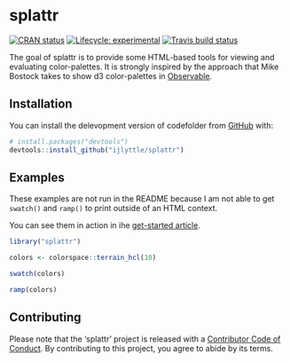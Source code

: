
<!-- README.md is generated from README.Rmd. Please edit that file -->

# splattr

<!-- badges: start -->

[![CRAN
status](https://www.r-pkg.org/badges/version/splattr)](https://CRAN.R-project.org/package=splattr)
[![Lifecycle:
experimental](https://img.shields.io/badge/lifecycle-experimental-orange.svg)](https://www.tidyverse.org/lifecycle/#experimental)
[![Travis build
status](https://travis-ci.org/ijlyttle/splattr.svg?branch=master)](https://travis-ci.org/ijlyttle/splattr)
<!-- badges: end -->

The goal of splattr is to provide some HTML-based tools for viewing and
evaluating color-palettes. It is strongly inspired by the approach that
Mike Bostock takes to show d3 color-palettes in
[Observable](https://observablehq.com/@d3/working-with-color).

## Installation

You can install the delevopment version of codefolder from
[GitHub](https://github.com/ijlyttle/splattr) with:

``` r
# install.packages("devtools")
devtools::install_github("ijlyttle/splattr")
```

## Examples

These examples are not run in the README because I am not able to get
`swatch()` and `ramp()` to print outside of an HTML context.

You can see them in action in ihe [get-started
article](https://ijlyttle.github.io/splattr/articles/splattr.html).

``` r
library("splattr")

colors <- colorspace::terrain_hcl(10)

swatch(colors)

ramp(colors)
```

## Contributing

Please note that the ‘splattr’ project is released with a [Contributor
Code of Conduct](CODE_OF_CONDUCT.md). By contributing to this project,
you agree to abide by its terms.
